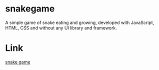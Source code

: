 # snakegame
A simple game of snake eating and growing, developed with JavaScript, HTML, CSS and without any UI library and framework.

# Link
[snake game](https://snakegame-aislandmin.vercel.app/)
